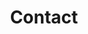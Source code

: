 ---
title: "Contact"
description : "Contact us details"

office:
  title : "Contact us!"
  mobile : "+1 909 4501 408 (USA), +264 81 814 9761 (NAM)"
  email : "info@onthegrownamibia.com"
  location : "Windhoek, Namibia"
  content : "We welcome collaborations, feedback and support. If you would like to get involved in the work to inspire innovation in Namibia and beyond,  connect with us!"
    
draft: false
---